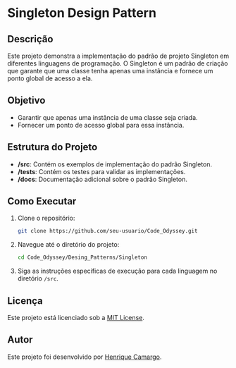 # Singleton Design Pattern

## Descrição
Este projeto demonstra a implementação do padrão de projeto Singleton em diferentes linguagens de programação. O Singleton é um padrão de criação que garante que uma classe tenha apenas uma instância e fornece um ponto global de acesso a ela.

## Objetivo
- Garantir que apenas uma instância de uma classe seja criada.
- Fornecer um ponto de acesso global para essa instância.

## Estrutura do Projeto
- **/src**: Contém os exemplos de implementação do padrão Singleton.
- **/tests**: Contém os testes para validar as implementações.
- **/docs**: Documentação adicional sobre o padrão Singleton.

## Como Executar
1. Clone o repositório:
    ```bash
    git clone https://github.com/seu-usuario/Code_Odyssey.git
    ```
2. Navegue até o diretório do projeto:
    ```bash
    cd Code_Odyssey/Desing_Patterns/Singleton
    ```
3. Siga as instruções específicas de execução para cada linguagem no diretório `/src`.

## Licença
Este projeto está licenciado sob a [MIT License](LICENSE).

## Autor
Este projeto foi desenvolvido por [Henrique Camargo](https://github.com/HenriqueCamarg0).
